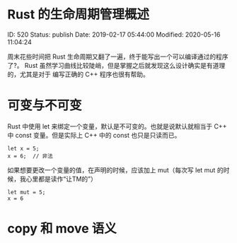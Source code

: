 # Rust 的生命周期管理概述


ID: 520
Status: publish
Date: 2019-02-17 05:44:00
Modified: 2020-05-16 11:04:24


周末花些时间把 Rust 生命周期又翻了一遍，终于能写出一个可以编译通过的程序了?。
Rust 虽然学习曲线比较陡峭，但是掌握之后就发现这么设计确实是有道理的，尤其是对于
编写正确的 C++ 程序也很有帮助。

# 可变与不可变

Rust 中使用 let 来绑定一个变量，默认是不可变的。也就是说默认就相当于 C++ 中 const 变量。但是实际上 C++ 中的 const 也只是只读而已。

```
let x = 5;
x = 6;  // 非法
```
如果想要更改一个变量的值，在声明的时候，应该加上 mut（每次写 let mut 的时候，我心里都是读作“让TM的”）

```
let mut = 5;
x = 6
```

# copy 和 move 语义

